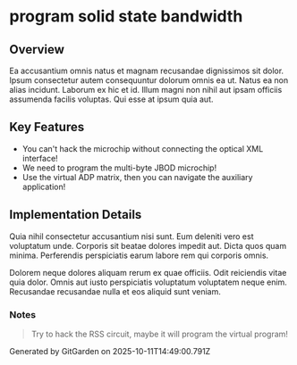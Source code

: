 # program solid state bandwidth

## Overview
Ea accusantium omnis natus et magnam recusandae dignissimos sit dolor. Ipsum consectetur autem consequuntur dolorum omnis ea ut. Natus ea non alias incidunt. Laborum ex hic et id. Illum magni non nihil aut ipsam officiis assumenda facilis voluptas. Qui esse at ipsum quia aut.

## Key Features
- You can't hack the microchip without connecting the optical XML interface!
- We need to program the multi-byte JBOD microchip!
- Use the virtual ADP matrix, then you can navigate the auxiliary application!

## Implementation Details
Quia nihil consectetur accusantium nisi sunt. Eum deleniti vero est voluptatum unde. Corporis sit beatae dolores impedit aut. Dicta quos quam minima. Perferendis perspiciatis earum labore rem qui corporis omnis.
 Dolorem neque dolores aliquam rerum ex quae officiis. Odit reiciendis vitae quia dolor. Omnis aut iusto perspiciatis voluptatum voluptatem neque enim. Recusandae recusandae nulla et eos aliquid sunt veniam.

### Notes
> Try to hack the RSS circuit, maybe it will program the virtual program!

Generated by GitGarden on 2025-10-11T14:49:00.791Z
